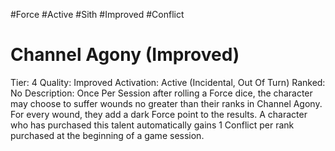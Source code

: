 #Force
#Active
#Sith
#Improved 
#Conflict

# Channel Agony (Improved)
Tier: 4
Quality: Improved
Activation: Active (Incidental, Out Of Turn)
Ranked: No
Description: Once Per Session after rolling a Force dice, the character may choose to suffer wounds no greater than their ranks in Channel Agony. For every wound, they add a dark Force point to the results. A character who has purchased this talent automatically gains 1 Conflict per rank purchased at the beginning of a game session.